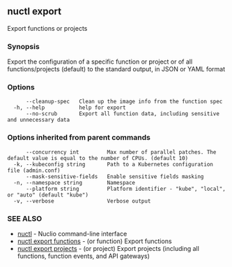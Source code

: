 ## nuctl export

Export functions or projects

### Synopsis

Export the configuration of a specific function or project or of all functions/projects (default)
to the standard output, in JSON or YAML format

### Options

```
      --cleanup-spec   Clean up the image info from the function spec
  -h, --help           help for export
      --no-scrub       Export all function data, including sensitive and unnecessary data
```

### Options inherited from parent commands

```
      --concurrency int         Max number of parallel patches. The default value is equal to the number of CPUs. (default 10)
  -k, --kubeconfig string       Path to a Kubernetes configuration file (admin.conf)
      --mask-sensitive-fields   Enable sensitive fields masking
  -n, --namespace string        Namespace
      --platform string         Platform identifier - "kube", "local", or "auto" (default "kube")
  -v, --verbose                 Verbose output
```

### SEE ALSO

* [nuctl](nuctl.md)	 - Nuclio command-line interface
* [nuctl export functions](nuctl_export_functions.md)	 - (or function) Export functions
* [nuctl export projects](nuctl_export_projects.md)	 - (or project) Export projects (including all functions, function events, and API gateways)

